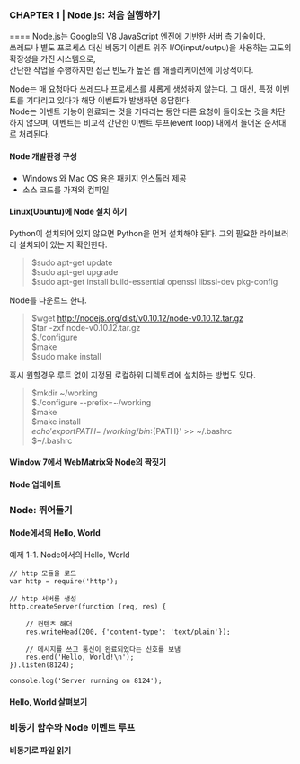 ### CHAPTER 1 | Node.js: 처음 실행하기
====
Node.js는 Google의 V8 JavaScript 엔진에 기반한 서버 측 기술이다.<br>
쓰레드나 별도 프로세스 대신 비동기 이벤트 위주 I/O(input/outpu)을 사용하는 고도의 확장성을 가진 시스템으로,<br>
간단한 작업을 수행하지만 접근 빈도가 높은 웹 애플리케이션에 이상적이다.

Node는 매 요청마다 쓰레드나 프로세스를 새롭게 생성하지 않는다. 그 대신, 특정 이벤트를 기다리고 있다가 해당 이벤트가 발생하면 응답한다.<br>
Node는 이벤트 기능이 완료되는 것을 기다리는 동안 다른 요청이 들어오는 것을 차단하지 않으며, 이벤트는 비교적 간단한 이벤트 루프(event loop) 내에서 들어온 순서대로 처리된다.

#### Node 개발환경 구성

* Windows 와 Mac OS 용은 패키지 인스톨러 제공
* 소스 코드를 가져와 컴파일

#### Linux(Ubuntu)에 Node 설치 하기
Python이 설치되어 있지 않으면 Python을 먼저 설치해야 된다.
그외 필요한 라이브러리 설치되어 있는 지 확인한다.

> $sudo apt-get update<br>
> $sudo apt-get upgrade<br>
> $sudo apt-get install build-essential openssl libssl-dev pkg-config<br>

Node를 다운로드 한다.

> $wget http://nodejs.org/dist/v0.10.12/node-v0.10.12.tar.gz<br>
> $tar -zxf node-v0.10.12.tar.gz<br>
> $./configure<br>
> $make<br>
> $sudo make install<br>

혹시 원할경우 루트 없이 지정된 로컬하위 디렉토리에 설치하는 방법도 있다.

> $mkdir ~/working<br>
> $./configure --prefix=~/working<br>
> $make<br>
> $make install<br>
> $echo 'export PATH=~/working/bin:${PATH}' >> ~/.bashrc<br>
> $~/.bashrc<br>

#### Window 7에서 WebMatrix와 Node의 짝짓기

#### Node 업데이트

### Node: 뛰어들기

#### Node에서의 Hello, World

예제 1-1. Node에서의 Hello, World


	// http 모듈을 로드
	var http = require('http');
	
	// http 서버를 생성
	http.createServer(function (req, res) {
	
		// 컨텐츠 해더
		res.writeHead(200, {'content-type': 'text/plain'});
	
		// 메시지를 쓰고 통신이 완료되었다는 신호를 보냄
		res.end('Hello, World!\n');
	}).listen(8124);
	
	console.log('Server running on 8124');

#### Hello, World 살펴보기

### 비동기 함수와 Node 이벤트 루프

#### 비동기로 파일 읽기
